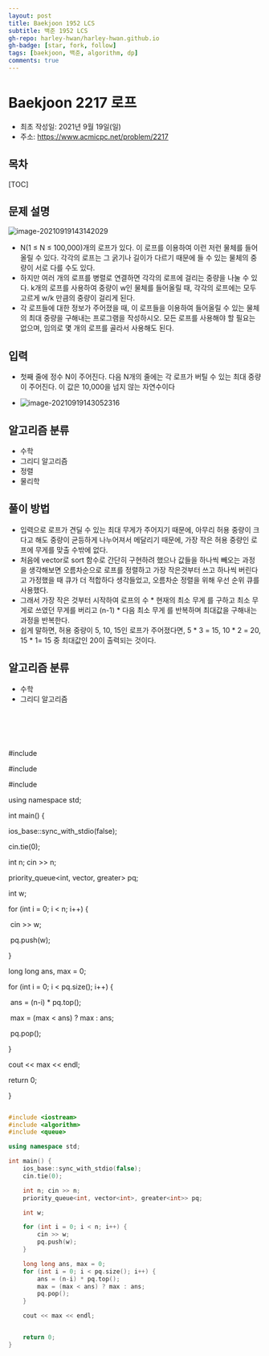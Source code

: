 ```yaml
---
layout: post
title: Baekjoon 1952 LCS
subtitle: 백준 1952 LCS
gh-repo: harley-hwan/harley-hwan.github.io
gh-badge: [star, fork, follow]
tags: [baekjoon, 백준, algorithm, dp]
comments: true
---
```


# Baekjoon 2217 로프

- 최초 작성일: 2021년 9월 19일(일)
- 주소: https://www.acmicpc.net/problem/2217

## 목차
[TOC]

## 문제 설명
![image-20210919143142029](C:\Users\harley\AppData\Roaming\Typora\typora-user-images\image-20210919143142029.png)

- N(1 ≤ N ≤ 100,000)개의 로프가 있다. 이 로프를 이용하여 이런 저런 물체를 들어올릴 수 있다. 각각의 로프는 그 굵기나 길이가 다르기 때문에 들 수 있는 물체의 중량이 서로 다를 수도 있다.
- 하지만 여러 개의 로프를 병렬로 연결하면 각각의 로프에 걸리는 중량을 나눌 수 있다. k개의 로프를 사용하여 중량이 w인 물체를 들어올릴 때, 각각의 로프에는 모두 고르게 w/k 만큼의 중량이 걸리게 된다.
- 각 로프들에 대한 정보가 주어졌을 때, 이 로프들을 이용하여 들어올릴 수 있는 물체의 최대 중량을 구해내는 프로그램을 작성하시오. 모든 로프를 사용해야 할 필요는 없으며, 임의로 몇 개의 로프를 골라서 사용해도 된다.

## 입력
- 첫째 줄에 정수 N이 주어진다. 다음 N개의 줄에는 각 로프가 버틸 수 있는 최대 중량이 주어진다. 이 값은 10,000을 넘지 않는 자연수이다

- ![image-20210919143052316](C:\Users\harley\AppData\Roaming\Typora\typora-user-images\image-20210919143052316.png)
## 알고리즘 분류

- 수학
- 그리디 알고리즘
- 정렬
- 물리학

## 풀이 방법

- 입력으로 로프가 견딜 수 있는 최대 무게가 주어지기 때문에, 아무리 허용 중량이 크다고 해도 중량이 균등하게 나누어져서 메달리기 때문에, 가장 작은 허용 중량인 로프에 무게를 맞출 수밖에 없다.
- 처음에 vector로 sort 함수로 간단히 구현하려 했으나 값들을 하나씩 빼오는 과정을 생각해보면 오름차순으로 로프를 정렬하고 가장 작은것부터 쓰고 하나씩 버린다고 가정했을 때 큐가 더 적합하다 생각들었고, 오름차순 정렬을 위해 우선 순위 큐를 사용했다.
- 그래서 가장 작은 것부터 시작하여 로프의 수 * 현재의 최소 무게 를 구하고 최소 무게로 쓰였던 무게를 버리고 (n-1) * 다음 최소 무게 를 반복하며 최대값을 구해내는 과정을 반복한다.
- 쉽게 말하면, 허용 중량이 5, 10, 15인 로프가 주어졌다면, 5 * 3 = 15, 10 * 2 = 20, 15 * 1= 15 중 최대값인 20이 출력되는 것이다.

## 알고리즘 분류

- 수학
- 그리디 알고리즘

​	

​	

```c++

```

\#include <iostream>

\#include <algorithm>

\#include <queue>



using namespace std;



int main() {

  ios_base::sync_with_stdio(false);

  cin.tie(0);



  int n; cin >> n;

  priority_queue<int, vector<int>, greater<int>> pq;



  int w;



  for (int i = 0; i < n; i++) {

​    cin >> w;

​    pq.push(w);

  }



  long long ans, max = 0;

  for (int i = 0; i < pq.size(); i++) {

​    ans = (n-i) * pq.top();

​    max = (max < ans) ? max : ans;

​    pq.pop();

  }



  cout << max << endl;





  return 0;

}

```
```

```c++
#include <iostream>
#include <algorithm>
#include <queue>

using namespace std;

int main() {
    ios_base::sync_with_stdio(false);
    cin.tie(0);

    int n; cin >> n;
    priority_queue<int, vector<int>, greater<int>> pq;

    int w;

    for (int i = 0; i < n; i++) {
        cin >> w;
        pq.push(w);
    }

    long long ans, max = 0;
    for (int i = 0; i < pq.size(); i++) {
        ans = (n-i) * pq.top();
        max = (max < ans) ? max : ans;
        pq.pop();
    }

    cout << max << endl;


    return 0;
}
```

